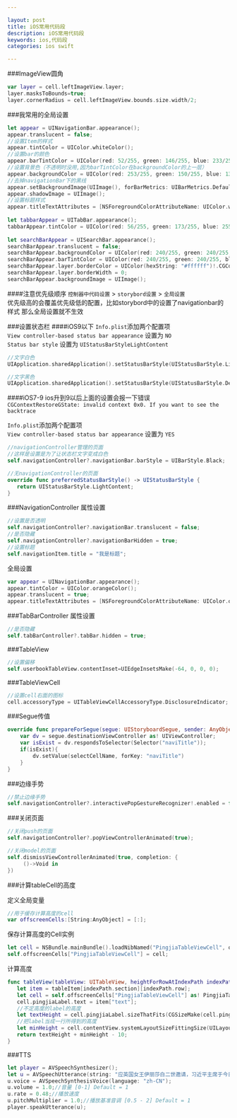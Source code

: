 ```yaml
---

layout: post
title: iOS常用代码段
description: iOS常用代码段
keywords: ios,代码段
categories: ios swift

---
```


###ImageView圆角
```swift
var layer = cell.leftImageView.layer;
layer.masksToBounds=true;
layer.cornerRadius = cell.leftImageView.bounds.size.width/2;

```
###我常用的全局设置
```swift
let appear = UINavigationBar.appearance();
appear.translucent = false;
//设置Item的样式
appear.tintColor = UIColor.whiteColor();
//设置bar的颜色
appear.barTintColor = UIColor(red: 52/255, green: 146/255, blue: 233/255, alpha: 1.0);
//设置背景色（不透明时没用,因为barTintColor在backgroundColor的上一层）
appear.backgroundColor = UIColor(red: 253/255, green: 150/255, blue: 13/255, alpha: 1.0);
//去掉navigationBar下的黑线
appear.setBackgroundImage(UIImage(), forBarMetrics: UIBarMetrics.Default)
appear.shadowImage = UIImage();
//设置标题样式
appear.titleTextAttributes = [NSForegroundColorAttributeName: UIColor.whiteColor(),NSFontAttributeName: UIFont(name: "Heiti SC", size: 18.0)!];
        
let tabbarAppear = UITabBar.appearance();
tabbarAppear.tintColor = UIColor(red: 56/255, green: 173/255, blue: 255/255, alpha: 1.0);
        
let searchBarAppear = UISearchBar.appearance();
searchBarAppear.translucent = false;
searchBarAppear.backgroundColor = UIColor(red: 240/255, green: 240/255, blue: 240/255, alpha: 1.0);
searchBarAppear.barTintColor = UIColor(red: 240/255, green: 240/255, blue: 240/255, alpha: 1.0);
searchBarAppear.layer.borderColor = UIColor(hexString: "#ffffff")!.CGColor;
searchBarAppear.layer.borderWidth = 0;
searchBarAppear.backgroundImage = UIImage();
```
####注意优先级顺序
`控制器中代码设置` > `storybord设置` > `全局设置`   
优先级高的会覆盖优先级低的配置，比如storybord中的设置了navigationbar的样式 那么全局设置就不生效

###设置状态栏
####iOS9以下
`Info.plist`添加两个配置项  
`View controller-based status bar appearance` 设置为 `NO`  
`Status bar style` 设置为 `UIStatusBarStyleLightContent`   

```swift
//文字白色
UIApplication.sharedApplication().setStatusBarStyle(UIStatusBarStyle.LightContent, animated: true)

```

```swift
//文字黑色
UIApplication.sharedApplication().setStatusBarStyle(UIStatusBarStyle.Default, animated: true)
```

####iOS7-9
ios升到9以后上面的设置会报一下错误  
`CGContextRestoreGState: invalid context 0x0. If you want to see the backtrace`  

`Info.plist`添加两个配置项  
`View controller-based status bar appearance` 设置为 `YES` 

```swift
//navigationController管理的页面
//这样是设置是为了让状态栏文字变成白色   
self.navigationController?.navigationBar.barStyle = UIBarStyle.Black;
```

```swift
//无navigationController的页面
override func preferredStatusBarStyle() -> UIStatusBarStyle {
   return UIStatusBarStyle.LightContent;
}
```
###NavigationController
属性设置

```swift
//设置是否透明
self.navigationController?.navigationBar.translucent = false;
//是否隐藏
self.navigationController?.navigationBarHidden = true;
//设置标题
self.navigationItem.title = "我是标题";

```
全局设置

```swift
var appear = UINavigationBar.appearance();
appear.tintColor = UIColor.orangeColor();
appear.translucent = true;
appear.titleTextAttributes = [NSForegroundColorAttributeName: UIColor.orangeColor(),NSFontAttributeName: UIFont(name: "Heiti SC", size: 18.0)!];
```
###TabBarController
属性设置

```swift
//是否隐藏
self.tabBarController?.tabBar.hidden = true;

```

###TableView
```swift
//设置偏移
self.userbookTableView.contentInset=UIEdgeInsetsMake(-64, 0, 0, 0);

```

###TableViewCell
```swift
//设置cell右面的图标
cell.accessoryType = UITableViewCellAccessoryType.DisclosureIndicator;
```

###Segue传值

```swift
override func prepareForSegue(segue: UIStoryboardSegue, sender: AnyObject?) {
    var dv = segue.destinationViewController as! UIViewController;
    var isExist = dv.respondsToSelector(Selector("naviTitle"));
    if(isExist){
        dv.setValue(selectCellName, forKey: "naviTitle")
    }
}
```

###边缘手势
```swift
//禁止边缘手势
self.navigationController?.interactivePopGestureRecognizer!.enabled = false;
```

###关闭页面

```swift
//关闭push的页面
self.navigationController?.popViewControllerAnimated(true);

```

```swift
//关闭model的页面
self.dismissViewControllerAnimated(true, completion: {
     ()->Void in
})
```

###计算tableCell的高度

定义全局变量

```swift
//用于缓存计算高度的cell
var offscreenCells:[String:AnyObject] = [:];
```
保存计算高度的Cell实例  

```swift
let cell = NSBundle.mainBundle().loadNibNamed("PingjiaTableViewCell", owner: nil, options: nil)[0] as! PingjiaTableViewCell;
self.offscreenCells["PingjiaTableViewCell"] = cell;
```
计算高度

```swift
func tableView(tableView: UITableView, heightForRowAtIndexPath indexPath: NSIndexPath) -> CGFloat {
   let item = tableItem[indexPath.section][indexPath.row];
   let cell = self.offscreenCells["PingjiaTableViewCell"] as! PingjiaTableViewCell;
   cell.pingjiaLabel.text = item["text"];
   //不定高度的label的高度
   let textHeight = cell.pingjiaLabel.sizeThatFits(CGSizeMake(cell.pingjiaLabel.frame.size.width, CGFloat(FLT_MAX))).height;
   //把label当成一行所得到的高度
   let minHeight = cell.contentView.systemLayoutSizeFittingSize(UILayoutFittingCompressedSize).height + 1;
   return textHeight + minHeight - 10;
}
```

###TTS
```swift
let player = AVSpeechSynthesizer();
let u = AVSpeechUtterance(string: "应英国女王伊丽莎白二世邀请，习近平主席于今日至23日对英国进行国事访问，此访是10年来中国国家主席首次对英国进行国事访问");
u.voice = AVSpeechSynthesisVoice(language: "zh-CN");
u.volume = 1.0;//音量 [0-1] Default = 1
u.rate = 0.48;//播放速度
u.pitchMultiplier = 1.0;//播放基准音调 [0.5 - 2] Default = 1
player.speakUtterance(u);
```